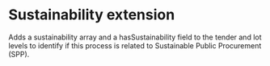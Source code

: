 # Sustainability extension

Adds a sustainability array and a hasSustainability field to the tender and lot levels to identify if this process is related to Sustainable Public Procurement (SPP).
